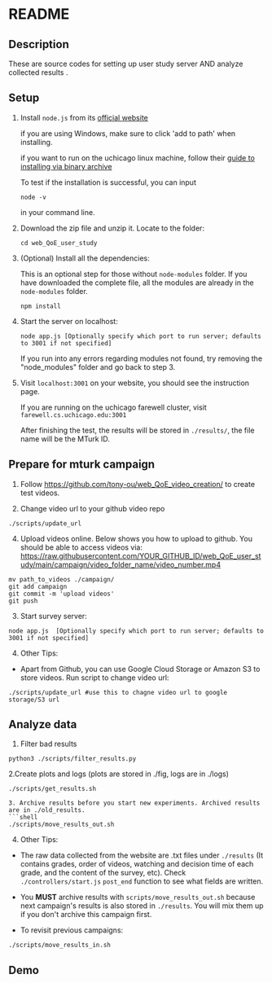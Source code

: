 
# README

## Description

These are source codes for setting up user study server AND analyze collected results .

## Setup

1. Install `node.js` from its [official website](https://nodejs.org/en/download/)

   if you are using Windows, make sure to click 'add to path' when installing.

   if you want to run on the uchicago linux machine, follow their [guide to installing via binary archive](https://github.com/nodejs/help/wiki/Installation)

   To test if the installation is successful, you can input 

   ```shell
   node -v
   ```

   in your command line.

2. Download the zip file and unzip  it. Locate to the folder:

   ```shell
   cd web_QoE_user_study
   ```

3. (Optional) Install all the dependencies:

   This is an optional step for those without `node-modules` folder. If you have downloaded the complete file, all the modules are already in the `node-modules` folder.

   ```shell
   npm install
   ```

4. Start the server on localhost:

   ```shell
   node app.js [Optionally specify which port to run server; defaults to 3001 if not specified]
   ```

   If you run into any errors regarding modules not found, try removing the "node_modules" folder and go back to step 3.

5. Visit `localhost:3001` on your website, you should see the instruction page.

   If you are running on the uchicago farewell cluster, visit `farewell.cs.uchicago.edu:3001`

   After finishing the test, the results will be stored in `./results/`, the file name will be the MTurk ID.

## Prepare for mturk campaign

1. Follow https://github.com/tony-ou/web_QoE_video_creation/ to create test videos. 

2. Change video url to your github video repo 
```shell
./scripts/update_url 
```
4. Upload videos online. Below shows you how to upload to github. You should be able to access videos via: https://raw.githubusercontent.com/YOUR_GITHUB_ID/web_QoE_user_study/main/campaign/video_folder_name/video_number.mp4
```shell
mv path_to_videos ./campaign/
git add campaign
git commit -m 'upload videos'
git push
```

3. Start survey server:
```shell
node app.js  [Optionally specify which port to run server; defaults to 3001 if not specified]
```

4. Other Tips:
- Apart from Github, you can use Google Cloud Storage or Amazon S3 to store videos. Run script to change video url:
```shell
./scripts/update_url #use this to chagne video url to google storage/S3 url
```


## Analyze data
1. Filter bad results
```shell
python3 ./scripts/filter_results.py 
```

2.Create plots and logs (plots are stored in ./fig, logs are in ./logs) 
```shell
./scripts/get_results.sh 

3. Archive results before you start new experiments. Archived results are in ./old_results.
```shell
./scripts/move_results_out.sh 
```

4. Other Tips:

- The raw data collected from the website are .txt files under `./results` (It contains grades, order of videos, watching and decision time of each grade, and the content of the survey, etc). Check `./controllers/start.js` `post_end` function to see what fields are written. 

- You **MUST** archive results with `scripts/move_results_out.sh` because next campaign's results is also stored in `./results`. You will mix them up if you don't archive this campaign first. 

- To revisit previous campaigns:
```shell
./scripts/move_results_in.sh 
```
## Demo 





